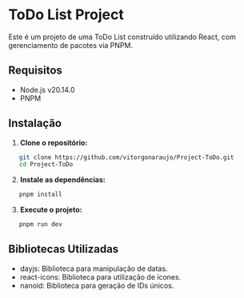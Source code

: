 # ToDo List Project

Este é um projeto de uma ToDo List construído utilizando React, com gerenciamento de pacotes via PNPM.

## Requisitos

- Node.js v20.14.0
- PNPM

## Instalação

1. **Clone o repositório:**

```bash
   git clone https://github.com/vitorgonaraujo/Project-ToDo.git
   cd Project-ToDo
```

2. **Instale as dependências:**

```bash
   pnpm install
```

3. **Execute o projeto:**

```bash
   pnpm run dev
```

## Bibliotecas Utilizadas

- dayjs: Biblioteca para manipulação de datas.
- react-icons: Biblioteca para utilização de ícones.
- nanoid: Biblioteca para geração de IDs únicos.